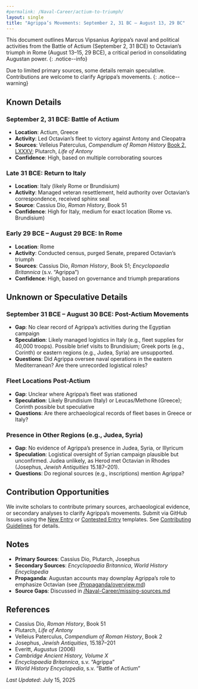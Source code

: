 ```yaml
---
#permalink: /Naval-Career/actium-to-triumph/
layout: single
title: "Agrippa’s Movements: September 2, 31 BC – August 13, 29 BC"
---
```


This document outlines Marcus Vipsanius Agrippa’s naval and political activities from the Battle of Actium (September 2, 31 BCE) to Octavian’s triumph in Rome (August 13–15, 29 BCE), a critical period in consolidating Augustan power.
{: .notice--info}

Due to limited primary sources, some details remain speculative. Contributions are welcome to clarify Agrippa’s movements.
{: .notice--warning}

## Known Details

### September 2, 31 BCE: Battle of Actium

- **Location**: Actium, Greece
- **Activity**: Led Octavian’s fleet to victory against Antony and Cleopatra
- **Sources**: Velleius Paterculus, *Compendium of Roman History* [Book 2, LXXXV](https://penelope.uchicago.edu/Thayer/E/Roman/Texts/Velleius_Paterculus/2C*.html#85); Plutarch, *Life of Antony*
- **Confidence**: High, based on multiple corroborating sources

### Late 31 BCE: Return to Italy

- **Location**: Italy (likely Rome or Brundisium)
- **Activity**: Managed veteran resettlement, held authority over Octavian’s correspondence, received sphinx seal
- **Source**: Cassius Dio, *Roman History*, Book 51
- **Confidence**: High for Italy, medium for exact location (Rome vs. Brundisium)

### Early 29 BCE – August 29 BCE: In Rome

- **Location**: Rome
- **Activity**: Conducted census, purged Senate, prepared Octavian’s triumph
- **Sources**: Cassius Dio, *Roman History*, Book 51; *Encyclopaedia Britannica* (s.v. “Agrippa”)
- **Confidence**: High, based on governance and triumph preparations

## Unknown or Speculative Details

### September 31 BCE – August 30 BCE: Post-Actium Movements

- **Gap**: No clear record of Agrippa’s activities during the Egyptian campaign
- **Speculation**: Likely managed logistics in Italy (e.g., fleet supplies for 40,000 troops). Possible brief visits to Brundisium; Greek ports (e.g., Corinth) or eastern regions (e.g., Judea, Syria) are unsupported.
- **Questions**: Did Agrippa oversee naval operations in the eastern Mediterranean? Are there unrecorded logistical roles?

### Fleet Locations Post-Actium

- **Gap**: Unclear where Agrippa’s fleet was stationed
- **Speculation**: Likely Brundisium (Italy) or Leucas/Methone (Greece); Corinth possible but speculative
- **Questions**: Are there archaeological records of fleet bases in Greece or Italy?

### Presence in Other Regions (e.g., Judea, Syria)

- **Gap**: No evidence of Agrippa’s presence in Judea, Syria, or Illyricum
- **Speculation**: Logistical oversight of Syrian campaign plausible but unconfirmed. Judea unlikely, as Herod met Octavian in Rhodes (Josephus, *Jewish Antiquities* 15.187–201).
- **Questions**: Do regional sources (e.g., inscriptions) mention Agrippa?

## Contribution Opportunities

We invite scholars to contribute primary sources, archaeological evidence, or secondary analyses to clarify Agrippa’s movements. Submit via GitHub Issues using the [New Entry](https://github.com/davidrstansfield/Agrippas-Naval-Legacy/issues/new?template=new_entry.md) or [Contested Entry](https://github.com/davidrstansfield/Agrippas-Naval-Legacy/issues/new?template=contested_entry.md) templates. See [Contributing Guidelines](../Contributing/guidelines.md) for details.

## Notes

- **Primary Sources**: Cassius Dio, Plutarch, Josephus
- **Secondary Sources**: *Encyclopaedia Britannica*, *World History Encyclopedia*
- **Propaganda**: Augustan accounts may downplay Agrippa’s role to emphasize Octavian (see [/Propaganda/overview.md](../Propaganda/overview.md))
- **Source Gaps**: Discussed in [/Naval-Career/missing-sources.md](../Naval-Career/missing-sources.md)

## References

- Cassius Dio, *Roman History*, Book 51
- Plutarch, *Life of Antony*
- Velleius Paterculus, *Compendium of Roman History*, Book 2
- Josephus, *Jewish Antiquities*, 15.187–201
- Everitt, *Augustus* (2006)
- *Cambridge Ancient History, Volume X*
- *Encyclopaedia Britannica*, s.v. “Agrippa”
- *World History Encyclopedia*, s.v. “Battle of Actium”

*Last Updated*: July 15, 2025
